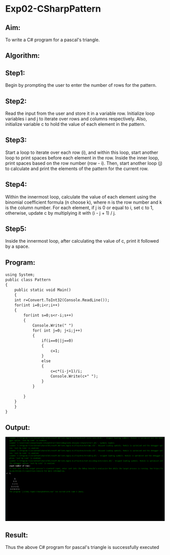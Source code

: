 # Exp02-CSharpPattern

## Aim:
To write a C# program for a pascal's triangle.

## Algorithm:

## Step1:
Begin by prompting the user to enter the number of rows for the pattern.

## Step2:
Read the input from the user and store it in a variable row. Initialize loop variables i and j to iterate over rows and columns respectively. Also, initialize variable c to hold the value of each element in the pattern.

## Step3:
Start a loop to iterate over each row (i), and within this loop, start another loop to print spaces before each element in the row. Inside the inner loop, print spaces based on the row number (row - i). Then, start another loop (j) to calculate and print the elements of the pattern for the current row.

## Step4:
Within the innermost loop, calculate the value of each element using the binomial coefficient formula (n choose k), where n is the row number and k is the column number. For each element, if j is 0 or equal to i, set c to 1, otherwise, update c by multiplying it with (i - j + 1) / j.

## Step5:
Inside the innermost loop, after calculating the value of c, print it followed by a space.

## Program:
```
using System;
public class Pattern
{
    public static void Main()
    {
    int r=Convert.ToInt32(Console.ReadLine());
    for(int i=0;i<r;i++)
    {
        for(int s=0;s<r-i;s++)
        {
            Console.Write(" ")
            for( int j=0; j<i;j++)
            {
                if(i==0||j==0)
                {
                    c=1;
                }
                else
                {
                    c=c*(i-j+1)/i;
                    Console.Write(c+" ");
                }
            }

        }
    }   
    }
}

```
## Output:
![alt text](image.png)
## Result:

Thus the above C# program for pascal's triangle is successfully executed